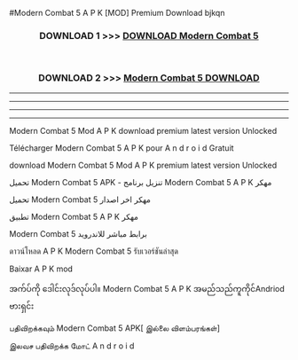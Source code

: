 #Modern Combat 5  A P K [MOD] Premium Download bjkqn



<div align="center">

<h3>DOWNLOAD 1 >>> <a href="https://teeasianyam.web.app?sq=Modern Combat 5 ">DOWNLOAD Modern Combat 5  </a></h3><br>

<h3>DOWNLOAD 2 >>> <a href="https://teeasianyam.web.app?sq=Modern Combat 5  ">Modern Combat 5   DOWNLOAD </a></h3>

</div>


----------------------------------------------------------

----------------------------------------------------------

----------------------------------------------------------

----------------------------------------------------------


Modern Combat 5   Mod A P K download premium latest version Unlocked

Télécharger Modern Combat 5   A P K pour A n d r o i d Gratuit

download Modern Combat 5   Mod A P K premium latest version Unlocked

تحميل Modern Combat 5   APK - تنزيل برنامج Modern Combat 5   A P K مهكر

تحميل Modern Combat 5   مهكر اخر اصدار

تطبيق Modern Combat 5   A P K مهكر

Modern Combat 5   برابط مباشر للاندرويد

ดาวน์โหลด A P K Modern Combat 5   รับเวอร์ชันล่าสุด

Baixar A P K mod

အက်ပ်ကို ဒေါင်းလုဒ်လုပ်ပါ။ Modern Combat 5   A P K အမည်သည်ကူကိုင်Andriod ဗားရှင်း

பதிவிறக்கவும் Modern Combat 5   APK[ இல்லை விளம்பரங்கள்] 
 
இலவச பதிவிறக்க மோட் A n d r o i d




